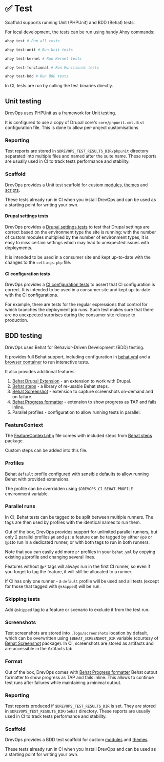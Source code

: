 # ✅ Test

Scaffold supports running Unit (PHPUnit) and BDD (Behat) tests.

For local development, the tests can be run using handy Ahoy commands:

```bash
ahoy test # Run all tests

ahoy test-unit # Run Unit tests

ahoy test-kernel # Run Kernel tests

ahoy test-functional # Run Functional tests

ahoy test-bdd # Run BDD tests
```

In CI, tests are run by calling the test binaries directly.

## Unit testing

DrevOps uses PHPUnit as a framework for Unit testing.

It is configured to use a copy of Drupal core's `core/phpunit.xml.dist`
configuration file. This is done to allow per-project customisations.

### Reporting

Test reports are stored in `$DREVOPS_TEST_RESULTS_DIR/phpunit` directory
separated into multiple files and named after the suite name.
These reports are usually used in CI to track tests performance and stability.

### Scaffold

DrevOps provides a Unit test scaffold for custom [modules](../../../../web/modules/custom/ys_core/tests/src),
[themes](../../../../web/themes/custom/your_site_theme/tests/src) and
[scripts](../../../../tests/phpunit).

These tests already run in CI when you install DrevOps and can be used as a
starting point for writing your own.

#### Drupal settings tests

DrevOps provides a [Drupal settings tests](../../../../tests/phpunit/DrupalSettingsTest.php)
to test that Drupal settings are correct based on the environment type the site
is running: with the number of custom modules multiplied by the number of
environment types, it is easy to miss certain settings which may lead to
unexpected issues with deployments.

It is intended to be used in a consumer site and kept up-to-date with the
changes to the `settings.php` file.

#### CI configuration tests

DrevOps provides a [CI configuration tests](../../../../tests/phpunit/CircleCiConfigTest.php)
to assert that CI configuration is correct. It is intended to be used in a consumer
site and kept up-to-date with the CI configurations.

For example, there are tests for the regular expressions that control for which
branches the deployment job runs. Such test makes sure that there are no
unexpected surprises during the consumer site release to production.

## BDD testing

DrevOps uses Behat for Behavior-Driven Development (BDD) testing.

It provides full Behat support, including configuration in [behat.yml](../../../../behat.yml)
and a [browser container](../../../../docker-compose.yml) to run interactive tests.

It also provides additional features:

1. [Behat Drupal Extension](https://github.com/drupalprojects/drupalextension) - an extension to work with Drupal.
2. [Behat steps](https://github.com/drevops/behat-steps) - a library of re-usable Behat steps.
2. [Behat Screenshot](https://github.com/drevops/behat-screenshot) - extension to capture screenshots on-demand and on failure.
3. [Behat Progress formatter](https://github.com/drevops/behat-format-progress-fail) - extension to show progress as TAP and fails inline.
4. Parallel profiles - configuration to allow running tests in parallel.

### FeatureContext

The [FeatureContext.php](../../../../tests/behat/bootstrap/FeatureContext.php) file comes with
included steps from [Behat steps](https://github.com/drevops/behat-steps) package.

Custom steps can be added into this file.

### Profiles

Behat `default` profile configured with sensible defaults to allow running Behat
with provided extensions.

The profile can be overridden using `$DREVOPS_CI_BEHAT_PROFILE` environment
variable.

### Parallel runs

In CI, Behat tests can be tagged to be split between multiple runners. The tags
are then used by profiles with the identical names to run them.

Out of the box, DrevOps provides support for unlimited parallel runners, but
only 2 parallel profiles `p0` and `p1`: a feature can be tagged by either `@p0`
or `@p1`to run in a dedicated runner, or with both tags to run in both runners.

Note that you can easily add more `p*` profiles in your `behat.yml` by copying
existing `p1`profile and changing several lines.

Features without `@p*` tags will always run in the first CI runner, so even
if you forget to tag the feature, it will still be allocated to a runner.

If CI has only one runner - a `default` profile will be used and all tests
(except for those that tagged with `@skipped`) will be run.

### Skipping tests

Add `@skipped` tag to a feature or scenario to exclude it from the test run.

### Screenshots

Test screenshots are stored into `.logs/screenshots` location by default,
which can be overwritten using `$BEHAT_SCREENSHOT_DIR` variable (courtesy of
[Behat Screenshot](https://github.com/drevops/behat-screenshot) package). In CI, screenshots are stored as artifacts
and are accessible in the Artifacts tab.

### Format

Out of the box, DrevOps comes with [Behat Progress formatter](https://github.com/drevops/behat-format-progress-fail)
Behat output formatter to show progress as TAP and fails inline. This allows to
continue test runs after failures while maintaining a minimal output.

### Reporting

Test reports produced if `$DREVOPS_TEST_RESULTS_DIR` is set. They are stored in
`$DREVOPS_TEST_RESULTS_DIR/behat` directory. These reports are usually used in
CI to track tests performance and stability.

### Scaffold

DrevOps provides a BDD test scaffold for custom [modules](../../../../web/modules/custom/ys_core/tests/src)
and [themes](../../../../web/themes/custom/your_site_theme/tests/src).

These tests already run in CI when you install DrevOps and can be used as a
starting point for writing your own.
